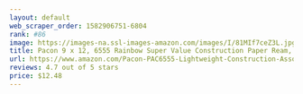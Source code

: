 ```yaml
---
layout: default 
﻿web_scraper_order: 1582906751-6804
rank: #86
image: https://images-na.ssl-images-amazon.com/images/I/81MIf7ceZ3L.jpg
title: Pacon 9 x 12, 6555 Rainbow Super Value Construction Paper Ream, Assorted
url: https://www.amazon.com/Pacon-PAC6555-Lightweight-Construction-Assorted/dp/B0013CDJTS/ref=zg_mw_office-products_86?_encoding=UTF8&psc=1&refRID=Y9VNBM18FDP0BQYNCJ3S
reviews: 4.7 out of 5 stars
price: $12.48 
---
```

